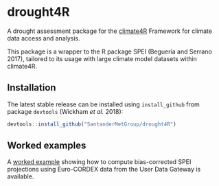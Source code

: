# drought4R

A drought assessment package for the [climate4R](http://www.meteo.unican.es/climate4r) Framework for climate data access and analysis.

This package is a wrapper to the R package SPEI (Beguería and Serrano 2017), tailored to its usage with large climate model datasets within climate4R.

## Installation

The latest stable release can be installed using `install_github` from package `devtools` (Wickham _et al._ 2018):

```R
devtools::install_github("SantanderMetGroup/drought4R")
```
## Worked examples

A [worked example](http://www.meteo.unican.es/work/climate4r/drought4R/drought4R_notebook.html) showing how to compute bias-corrected SPEI projections using Euro-CORDEX data from the User Data Gateway is available.


    

